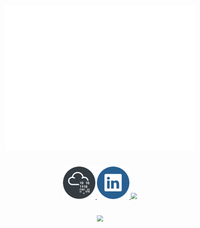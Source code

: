 <div align="center">
  <!--Metrics-->
  <!-- If you're using "main" as default branch -->
  <img
    src="https://github.com/Thassanai546/Thassanai546/blob/main/github-metrics.svg"
    width="500px"
  />
</div>

#

<div align="center">
  <a href="https://tryhackme.com/p/Thasz">
    <img
      src="https://github.com/Thassanai546/Thassanai546/blob/main/Assets/thm2.png"
      width="85"
    />
  </a>
  <a href="https://www.linkedin.com/in/thassanai-mcc/">
    <img
      src="https://github.com/Thassanai546/Thassanai546/blob/main/Assets/91004.png"
      width="85"
    />
  </a>
  <a href="https://gist.github.com/Thassanai546">
    <img
      src="https://user-images.githubusercontent.com/72495327/222811988-07a7d3f4-3f3e-4aa0-b6a0-2b8bb6e3c313.png"
      width="300px"
    />
  </a>
</div>

#

<div align="center">
  <img
    src="https://github-readme-stats.vercel.app/api/top-langs?username=Thassanai546&show_icons=true&locale=en&layout=compact&theme=chartreuse-dark"
  />
</div>
